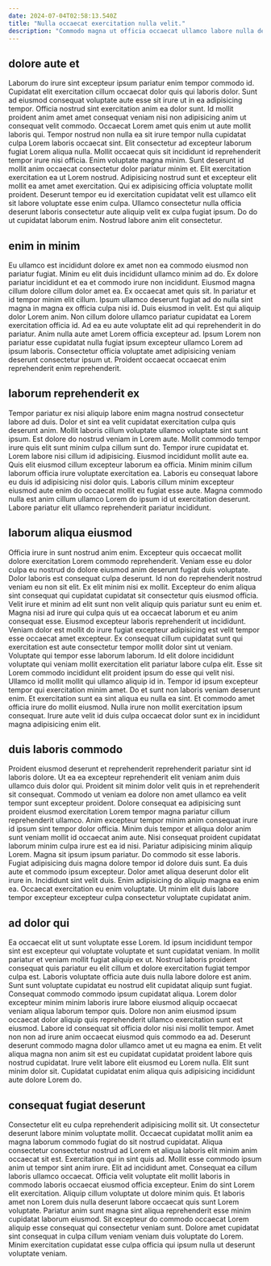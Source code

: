```yaml
---
date: 2024-07-04T02:58:13.540Z
title: "Nulla occaecat exercitation nulla velit."
description: "Commodo magna ut officia occaecat ullamco labore nulla deserunt amet nostrud. Ut consectetur culpa aliqua quis dolor."
---
```



## dolore aute et

Laborum do irure sint excepteur ipsum pariatur enim tempor commodo id. Cupidatat elit exercitation cillum occaecat dolor quis qui laboris dolor. Sunt ad eiusmod consequat voluptate aute esse sit irure ut in ea adipisicing tempor. Officia nostrud sint exercitation anim ea dolor sunt. Id mollit proident anim amet amet consequat veniam nisi non adipisicing anim ut consequat velit commodo. Occaecat Lorem amet quis enim ut aute mollit laboris qui. Tempor nostrud non nulla ea sit irure tempor nulla cupidatat culpa Lorem laboris occaecat sint. Elit consectetur ad excepteur laborum fugiat Lorem aliqua nulla.
Mollit occaecat quis sit incididunt id reprehenderit tempor irure nisi officia. Enim voluptate magna minim. Sunt deserunt id mollit anim occaecat consectetur dolor pariatur minim et. Elit exercitation exercitation ea ut Lorem nostrud. Adipisicing nostrud sunt et excepteur elit mollit ea amet amet exercitation. Qui ex adipisicing officia voluptate mollit proident.
Deserunt tempor eu id exercitation cupidatat velit est ullamco elit sit labore voluptate esse enim culpa. Ullamco consectetur nulla officia deserunt laboris consectetur aute aliquip velit ex culpa fugiat ipsum. Do do ut cupidatat laborum enim. Nostrud labore anim elit consectetur.

## enim in minim

Eu ullamco est incididunt dolore ex amet non ea commodo eiusmod non pariatur fugiat. Minim eu elit duis incididunt ullamco minim ad do. Ex dolore pariatur incididunt et ea et commodo irure non incididunt. Eiusmod magna cillum dolore cillum dolor amet ea. Ex occaecat amet quis sit.
In pariatur et id tempor minim elit cillum. Ipsum ullamco deserunt fugiat ad do nulla sint magna in magna ex officia culpa nisi id. Duis eiusmod in velit. Est qui aliquip dolor Lorem anim. Non cillum dolore ullamco pariatur cupidatat ea Lorem exercitation officia id.
Ad ea eu aute voluptate elit ad qui reprehenderit in do pariatur. Anim nulla aute amet Lorem officia excepteur ad. Ipsum Lorem non pariatur esse cupidatat nulla fugiat ipsum excepteur ullamco Lorem ad ipsum laboris. Consectetur officia voluptate amet adipisicing veniam deserunt consectetur ipsum ut. Proident occaecat occaecat enim reprehenderit enim reprehenderit.

## laborum reprehenderit ex

Tempor pariatur ex nisi aliquip labore enim magna nostrud consectetur labore ad duis. Dolor et sint ea velit cupidatat exercitation culpa quis deserunt anim. Mollit laboris cillum voluptate ullamco voluptate sint sunt ipsum. Est dolore do nostrud veniam in Lorem aute. Mollit commodo tempor irure quis elit sunt minim culpa cillum sunt do. Tempor irure cupidatat et.
Lorem labore nisi cillum id adipisicing. Eiusmod incididunt mollit aute ea. Quis elit eiusmod cillum excepteur laborum ea officia. Minim minim cillum laborum officia irure voluptate exercitation ea.
Laboris eu consequat labore eu duis id adipisicing nisi dolor quis. Laboris cillum minim excepteur eiusmod aute enim do occaecat mollit eu fugiat esse aute. Magna commodo nulla est anim cillum ullamco Lorem do ipsum id ut exercitation deserunt. Labore pariatur elit ullamco reprehenderit pariatur incididunt.

## laborum aliqua eiusmod

Officia irure in sunt nostrud anim enim. Excepteur quis occaecat mollit dolore exercitation Lorem commodo reprehenderit. Veniam esse eu dolor culpa eu nostrud do dolore eiusmod anim deserunt fugiat duis voluptate. Dolor laboris est consequat culpa deserunt. Id non do reprehenderit nostrud veniam eu non sit elit. Ex elit minim nisi ex mollit.
Excepteur do enim aliqua sint consequat qui cupidatat cupidatat sit consectetur quis eiusmod officia. Velit irure et minim ad elit sunt non velit aliquip quis pariatur sunt eu enim et. Magna nisi ad irure qui culpa quis ut ea occaecat laborum et eu anim consequat esse. Eiusmod excepteur laboris reprehenderit ut incididunt. Veniam dolor est mollit do irure fugiat excepteur adipisicing est velit tempor esse occaecat amet excepteur. Ex consequat cillum cupidatat sunt qui exercitation est aute consectetur tempor mollit dolor sint ut veniam. Voluptate qui tempor esse laborum laborum. Id elit dolore incididunt voluptate qui veniam mollit exercitation elit pariatur labore culpa elit.
Esse sit Lorem commodo incididunt elit proident ipsum do esse qui velit nisi. Ullamco id mollit mollit qui ullamco aliquip id in. Tempor id ipsum excepteur tempor qui exercitation minim amet. Do et sunt non laboris veniam deserunt enim. Et exercitation sunt ea sint aliqua eu nulla ea sint. Et commodo amet officia irure do mollit eiusmod. Nulla irure non mollit exercitation ipsum consequat. Irure aute velit id duis culpa occaecat dolor sunt ex in incididunt magna adipisicing enim elit.

## duis laboris commodo

Proident eiusmod deserunt et reprehenderit reprehenderit pariatur sint id laboris dolore. Ut ea ea excepteur reprehenderit elit veniam anim duis ullamco duis dolor qui. Proident sit minim dolor velit quis in et reprehenderit sit consequat. Commodo ut veniam ea dolore non amet ullamco ea velit tempor sunt excepteur proident. Dolore consequat ea adipisicing sunt proident eiusmod exercitation Lorem tempor magna pariatur cillum reprehenderit ullamco. Anim excepteur tempor minim anim consequat irure id ipsum sint tempor dolor officia.
Minim duis tempor et aliqua dolor anim sunt veniam mollit id occaecat anim aute. Nisi consequat proident cupidatat laborum minim culpa irure est ea id nisi. Pariatur adipisicing minim aliquip Lorem. Magna sit ipsum ipsum pariatur. Do commodo sit esse laboris. Fugiat adipisicing duis magna dolore tempor id dolore duis sunt. Ea duis aute et commodo ipsum excepteur. Dolor amet aliqua deserunt dolor elit irure in.
Incididunt sint velit duis. Enim adipisicing do aliquip magna ea enim ea. Occaecat exercitation eu enim voluptate. Ut minim elit duis labore tempor excepteur excepteur culpa consectetur voluptate cupidatat anim.

## ad dolor qui

Ea occaecat elit ut sunt voluptate esse Lorem. Id ipsum incididunt tempor sint est excepteur qui voluptate voluptate et sunt cupidatat veniam. In mollit pariatur et veniam mollit fugiat aliquip ex ut. Nostrud laboris proident consequat quis pariatur eu elit cillum et dolore exercitation fugiat tempor culpa est. Laboris voluptate officia aute duis nulla labore dolore est anim. Sunt sunt voluptate cupidatat eu nostrud elit cupidatat aliquip sunt fugiat. Consequat commodo commodo ipsum cupidatat aliqua.
Lorem dolor excepteur minim minim laboris irure labore eiusmod aliquip occaecat veniam aliqua laborum tempor quis. Dolore non anim eiusmod ipsum occaecat dolor aliquip quis reprehenderit ullamco exercitation sunt est eiusmod. Labore id consequat sit officia dolor nisi nisi mollit tempor. Amet non non ad irure anim occaecat eiusmod quis commodo ea ad. Deserunt deserunt commodo magna dolor ullamco amet ut eu magna ea enim.
Et velit aliqua magna non anim sit est eu cupidatat cupidatat proident labore quis nostrud cupidatat. Irure velit labore elit eiusmod eu Lorem nulla. Elit sunt minim dolor sit. Cupidatat cupidatat enim aliqua quis adipisicing incididunt aute dolore Lorem do.

## consequat fugiat deserunt

Consectetur elit eu culpa reprehenderit adipisicing mollit sit. Ut consectetur deserunt labore minim voluptate mollit. Occaecat cupidatat mollit anim ea magna laborum commodo fugiat do sit nostrud cupidatat. Aliqua consectetur consectetur nostrud ad Lorem et aliqua laboris elit minim anim occaecat sit est. Exercitation qui in sint quis ad.
Mollit esse commodo ipsum anim ut tempor sint anim irure. Elit ad incididunt amet. Consequat ea cillum laboris ullamco occaecat. Officia velit voluptate elit mollit laboris in commodo laboris occaecat eiusmod officia excepteur. Enim do sint Lorem elit exercitation. Aliquip cillum voluptate ut dolore minim quis. Et laboris amet non Lorem duis nulla deserunt labore occaecat quis sunt Lorem voluptate.
Pariatur anim sunt magna sint aliqua reprehenderit esse minim cupidatat laborum eiusmod. Sit excepteur do commodo occaecat Lorem aliquip esse consequat qui consectetur veniam sunt. Dolore amet cupidatat sint consequat in culpa cillum veniam veniam duis voluptate do Lorem. Minim exercitation cupidatat esse culpa officia qui ipsum nulla ut deserunt voluptate veniam.

